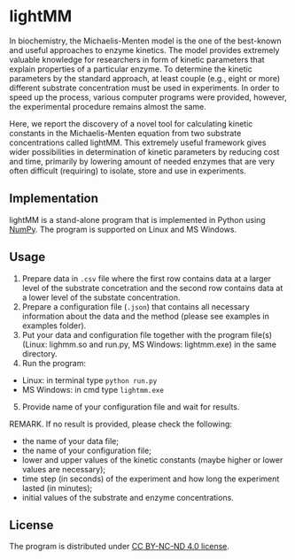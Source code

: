 # lightMM

In biochemistry, the Michaelis-Menten model is the one of the best-known and useful approaches to enzyme kinetics. The model provides extremely valuable knowledge for researchers in form of kinetic parameters that explain properties of a particular enzyme. To determine the kinetic parameters by the standard approach, at least couple (e.g., eight or more) different substrate concentration must be used in experiments. In order to speed up the process, various computer programs were provided, however, the experimental procedure remains almost the same.

Here, we report the discovery of a novel tool for calculating kinetic constants in the Michaelis-Menten equation from two substrate concentrations called lightMM. This extremely useful framework gives wider possibilities in determination of kinetic parameters by reducing cost and time, primarily by lowering amount of needed enzymes that are very often difficult (requiring) to isolate, store and use in experiments.

## Implementation

lightMM is a stand-alone program that is implemented in Python using [NumPy](http://www.numpy.org/). The program is supported on Linux and MS Windows.

## Usage

1. Prepare data in ```.csv``` file where the first row contains data at a larger level of the substrate concetration and the second row contains data at a lower level of the substate concentration.
2. Prepare a configuration file (```.json```) that contains all necessary information about the data and the method (please see examples in examples folder).
3. Put your data and configuration file together with the program file(s) (Linux: lighmm.so and run.py, MS Windows: lightmm.exe) in the same directory.
4. Run the program:
- Linux: in terminal type ```python run.py```
- MS Windows: in cmd type ```lightmm.exe```
5. Provide name of your configuration file and wait for results. 

REMARK. If no result is provided, please check the following:
- the name of your data file;
- the name of your configuration file;
- lower and upper values of the kinetic constants (maybe higher or lower values are necessary);
- time step (in seconds) of the experiment and how long the experiment lasted (in minutes);
- initial values of the substrate and enzyme concentrations. 

## License

The program is distributed under [CC BY-NC-ND 4.0 license](https://creativecommons.org/licenses/by-nc-nd/4.0/).
